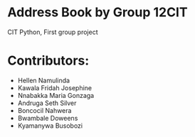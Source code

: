 # Address Book by Group 12CIT
CIT Python, First  group project
# Contributors: 
- Hellen Namulinda
- Kawala Fridah Josephine
- Nnabakka Maria Gonzaga
- Andruga Seth Silver
- Boncocil Nahwera
- Bwambale Doweens
- Kyamanywa Busobozi

